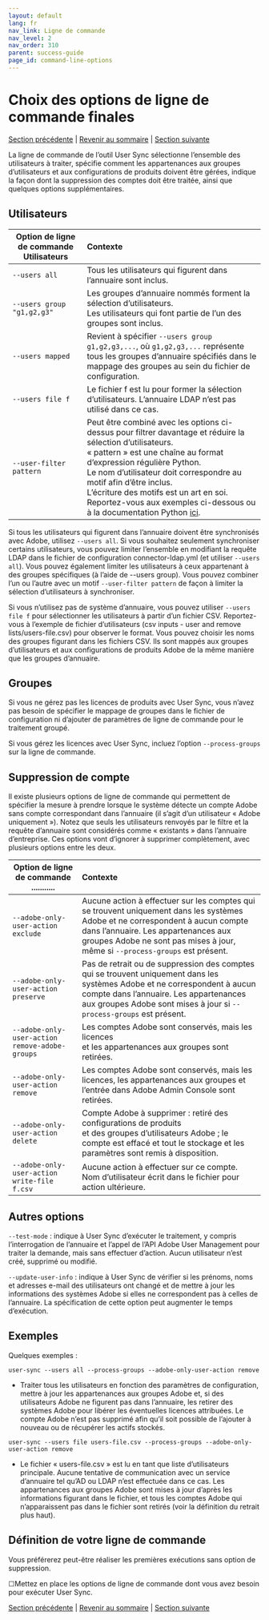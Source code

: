```yaml
---
layout: default
lang: fr
nav_link: Ligne de commande
nav_level: 2
nav_order: 310
parent: success-guide
page_id: command-line-options
---
```


# Choix des options de ligne de commande finales

[Section précédente](monitoring.md) \| [Revenir au sommaire](index.md) \|  [Section suivante](scheduling.md)

La ligne de commande de l’outil User Sync sélectionne l’ensemble des utilisateurs à traiter, spécifie comment les appartenances aux groupes d’utilisateurs et aux configurations de produits doivent être gérées, indique la façon dont la suppression des comptes doit être traitée, ainsi que quelques options supplémentaires.

## Utilisateurs


| Option de ligne de commande Utilisateurs  | Contexte           |
| ------------- |:-------------| 
|   `--users all` |    Tous les utilisateurs qui figurent dans l’annuaire sont inclus. |
|   `--users group "g1,g2,g3"`  |    Les groupes d’annuaire nommés forment la sélection d’utilisateurs. <br>Les utilisateurs qui font partie de l’un des groupes sont inclus. |
|   `--users mapped`  |    Revient à spécifier `--users group g1,g2,g3,...`, où `g1,g2,g3,...` représente tous les groupes d’annuaire spécifiés dans le mappage des groupes au sein du fichier de configuration.|
|   `--users file f`  |    Le fichier f est lu pour former la sélection d’utilisateurs. L’annuaire LDAP n’est pas utilisé dans ce cas. |
|   `--user-filter pattern`    |  Peut être combiné avec les options ci-dessus pour filtrer davantage et réduire la sélection d’utilisateurs. <br>« pattern » est une chaîne au format d’expression régulière Python. <br>Le nom d’utilisateur doit correspondre au motif afin d’être inclus. <br>L’écriture des motifs est un art en soi. Reportez-vous aux exemples ci-dessous ou à la documentation Python [ici](https://docs.python.org/2/library/re.html). |


Si tous les utilisateurs qui figurent dans l’annuaire doivent être synchronisés avec Adobe, utilisez `--users all`. Si vous souhaitez seulement synchroniser certains utilisateurs, vous pouvez limiter l’ensemble en modifiant la requête LDAP dans le fichier de configuration connector-ldap.yml (et utiliser `--users all`). Vous pouvez également limiter les utilisateurs à ceux appartenant à des groupes spécifiques (à l’aide de --users group). Vous pouvez combiner l’un ou l’autre avec un motif `--user-filter pattern` de façon à limiter la sélection d’utilisateurs à synchroniser.

Si vous n’utilisez pas de système d’annuaire, vous pouvez utiliser `--users file f` pour sélectionner les utilisateurs à partir d’un fichier CSV. Reportez-vous à l’exemple de fichier d’utilisateurs (csv inputs - user and remove lists/users-file.csv) pour observer le format. Vous pouvez choisir les noms des groupes figurant dans les fichiers CSV. Ils sont mappés aux groupes d’utilisateurs et aux configurations de produits Adobe de la même manière que les groupes d’annuaire.

## Groupes

Si vous ne gérez pas les licences de produits avec User Sync, vous n’avez pas besoin de spécifier le mappage de groupes dans le fichier de configuration ni d’ajouter de paramètres de ligne de commande pour le traitement groupé.

Si vous gérez les licences avec User Sync, incluez l’option `--process-groups` sur la ligne de commande.


## Suppression de compte


Il existe plusieurs options de ligne de commande qui permettent de spécifier la mesure à prendre lorsque le système détecte un compte Adobe sans compte correspondant dans l’annuaire (il s’agit d’un utilisateur « Adobe uniquement »).
Notez que seuls les utilisateurs renvoyés par le filtre et la requête d’annuaire sont considérés comme « existants » dans l’annuaire d’entreprise. Ces options vont d’ignorer à supprimer complètement, avec plusieurs options entre les deux.



| Option de ligne de commande       ...........| Contexte           |
| ------------- |:-------------| 
|   `--adobe-only-user-action exclude`                        |  Aucune action à effectuer sur les comptes qui se trouvent uniquement dans les systèmes Adobe et ne correspondent à aucun compte dans l’annuaire. Les appartenances aux groupes Adobe ne sont pas mises à jour, même si `--process-groups` est présent. |
|   `--adobe-only-user-action preserve`                        |  Pas de retrait ou de suppression des comptes qui se trouvent uniquement dans les systèmes Adobe et ne correspondent à aucun compte dans l’annuaire. Les appartenances aux groupes Adobe sont mises à jour si `--process-groups` est présent. |
|   `--adobe-only-user-action remove-adobe-groups` |    Les comptes Adobe sont conservés, mais les licences <br>et les appartenances aux groupes sont retirées. |
|   `--adobe-only-user-action remove`  |    Les comptes Adobe sont conservés, mais les licences, les appartenances aux groupes et l’entrée dans Adobe Admin Console sont retirées.   |
|   `--adobe-only-user-action delete`  |    Compte Adobe à supprimer : retiré des configurations de produits<br>et des groupes d’utilisateurs Adobe ; le compte est effacé et tout le stockage et les paramètres sont remis à disposition. |
|   `--adobe-only-user-action write-file f.csv`    |  Aucune action à effectuer sur ce compte. Nom d’utilisateur écrit dans le fichier pour action ultérieure. |




## Autres options

`--test-mode` : indique à User Sync d’exécuter le traitement, y compris l’interrogation de l’annuaire et l’appel de l’API Adobe User Management pour traiter la demande, mais sans effectuer d’action. Aucun utilisateur n’est créé, supprimé ou modifié.

`--update-user-info` : indique à User Sync de vérifier si les prénoms, noms et adresses e-mail des utilisateurs ont changé et de mettre à jour les informations des systèmes Adobe si elles ne correspondent pas à celles de l’annuaire. La spécification de cette option peut augmenter le temps d’exécution.


## Exemples

Quelques exemples :

`user-sync --users all --process-groups --adobe-only-user-action remove`

- Traiter tous les utilisateurs en fonction des paramètres de configuration, mettre à jour les appartenances aux groupes Adobe et, si des utilisateurs Adobe ne figurent pas dans l’annuaire, les retirer des systèmes Adobe pour libérer les éventuelles licences attribuées. Le compte Adobe n’est pas supprimé afin qu’il soit possible de l’ajouter à nouveau ou de récupérer les actifs stockés.
    
`user-sync --users file users-file.csv --process-groups --adobe-only-user-action remove`

- Le fichier « users-file.csv » est lu en tant que liste d’utilisateurs principale. Aucune tentative de communication avec un service d’annuaire tel qu’AD ou LDAP n’est effectuée dans ce cas. Les appartenances aux groupes Adobe sont mises à jour d’après les informations figurant dans le fichier, et tous les comptes Adobe qui n’apparaissent pas dans le fichier sont retirés (voir la définition du retrait plus haut).

## Définition de votre ligne de commande

Vous préférerez peut-être réaliser les premières exécutions sans option de suppression.

&#9744;Mettez en place les options de ligne de commande dont vous avez besoin pour exécuter User Sync.


[Section précédente](monitoring.md) \| [Revenir au sommaire](index.md) \|  [Section suivante](scheduling.md)
